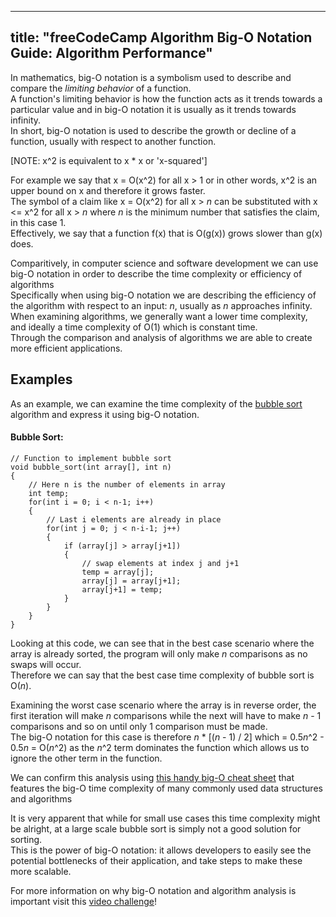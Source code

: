 
---
title: "freeCodeCamp Algorithm Big-O Notation Guide: Algorithm Performance"
---

In mathematics, big-O notation is a symbolism used to describe and compare the _limiting behavior_ of a function.  
A function's limiting behavior is how the function acts as it trends towards a particular value and in big-O notation it is usually as it trends towards infinity.  
In short, big-O notation is used to describe the growth or decline of a function, usually with respect to another function.

[NOTE: x^2 is equivalent to x * x or 'x-squared']

For example we say that x = O(x^2) for all x > 1 or in other words, x^2 is an upper bound on x and therefore it grows faster.  
The symbol of a claim like x = O(x^2) for all x > _n_ can be substituted with x <= x^2 for all x > _n_ where _n_ is the minimum number that satisfies the claim, in this case 1.  
Effectively, we say that a function f(x) that is O(g(x)) grows slower than g(x) does.

Comparitively, in computer science and software development we can use big-O notation in order to describe the time complexity or efficiency of algorithms  
Specifically when using big-O notation we are describing the efficiency of the algorithm with respect to an input: _n_, usually as _n_ approaches infinity.  
When examining algorithms, we generally want a lower time complexity, and ideally a time complexity of O(1) which is constant time.  
Through the comparison and analysis of algorithms we are able to create more efficient applications.

## Examples

As an example, we can examine the time complexity of the [bubble sort](https://github.com/FreeCodeCamp/wiki/blob/master/Algorithms-Bubble-Sort.md#algorithm-bubble-sort) algorithm and express it using big-O notation.

#### Bubble Sort:

    // Function to implement bubble sort
    void bubble_sort(int array[], int n)
    {
        // Here n is the number of elements in array
        int temp;
        for(int i = 0; i < n-1; i++)
        {
            // Last i elements are already in place
            for(int j = 0; j < n-i-1; j++)
            {
                if (array[j] > array[j+1])
                {
                    // swap elements at index j and j+1
                    temp = array[j];
                    array[j] = array[j+1];
                    array[j+1] = temp;
                }
            }
        }
    }

Looking at this code, we can see that in the best case scenario where the array is already sorted, the program will only make _n_ comparisons as no swaps will occur.  
Therefore we can say that the best case time complexity of bubble sort is O(_n_).

Examining the worst case scenario where the array is in reverse order, the first iteration will make _n_ comparisons while the next will have to make _n_ - 1 comparisons and so on until only 1 comparison must be made.  
The big-O notation for this case is therefore _n_ * [(_n_ - 1) / 2] which = 0.5*n*^2 - 0.5*n* = O(_n_^2) as the _n_^2 term dominates the function which allows us to ignore the other term in the function.

We can confirm this analysis using [this handy big-O cheat sheet](http://bigocheatsheet.com/) that features the big-O time complexity of many commonly used data structures and algorithms

It is very apparent that while for small use cases this time complexity might be alright, at a large scale bubble sort is simply not a good solution for sorting.  
This is the power of big-O notation: it allows developers to easily see the potential bottlenecks of their application, and take steps to make these more scalable.

For more information on why big-O notation and algorithm analysis is important visit this [video challenge](https://www.freecodecamp.com/videos/big-o-notation-what-it-is-and-why-you-should-care)!
